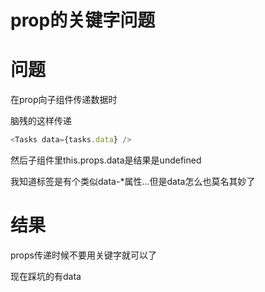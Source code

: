 # prop的关键字问题

# 问题

在prop向子组件传递数据时

脑残的这样传递


```javascript
<Tasks data={tasks.data} />
```

然后子组件里this.props.data是结果是undefined

我知道标签是有个类似data-*属性...但是data怎么也莫名其妙了


# 结果

props传递时候不要用关键字就可以了

现在踩坑的有data